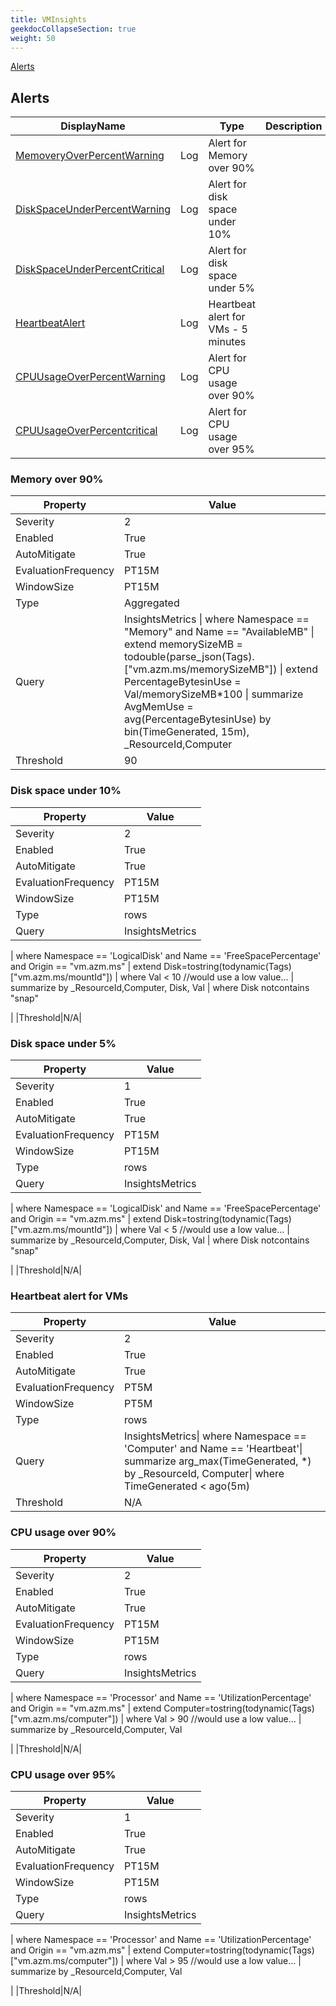 ```yaml
---
title: VMInsights
geekdocCollapseSection: true
weight: 50
---
```

[Alerts](#alerts)

## Alerts
|DisplayName||Type|Description|
|---|---|---|---|
|[MemoveryOverPercentWarning](#memory-over-90%)|Log| Alert for Memory over 90%|
|[DiskSpaceUnderPercentWarning](#disk-space-under-10%)|Log| Alert for disk space under 10%|
|[DiskSpaceUnderPercentCritical](#disk-space-under-5%)|Log| Alert for disk space under 5%|
|[HeartbeatAlert](#heartbeat-alert-for-vms)|Log| Heartbeat alert for VMs - 5 minutes|
|[CPUUsageOverPercentWarning](#cpu-usage-over-90%)|Log| Alert for CPU usage over 90%|
|[CPUUsageOverPercentcritical](#cpu-usage-over-95%)|Log| Alert for CPU usage over 95%|
### Memory over 90%

|Property | Value |
|---|---|
|Severity|2|
|Enabled|True|
|AutoMitigate|True|
|EvaluationFrequency|PT15M|
|WindowSize|PT15M|
|Type|Aggregated|
|Query|InsightsMetrics \| where Namespace == "Memory" and Name == "AvailableMB" \| extend memorySizeMB = todouble(parse_json(Tags).["vm.azm.ms/memorySizeMB"]) \| extend PercentageBytesinUse = Val/memorySizeMB*100    \| summarize AvgMemUse = avg(PercentageBytesinUse) by bin(TimeGenerated, 15m), _ResourceId,Computer|
|Threshold|90|
### Disk space under 10%

|Property | Value |
|---|---|
|Severity|2|
|Enabled|True|
|AutoMitigate|True|
|EvaluationFrequency|PT15M|
|WindowSize|PT15M|
|Type|rows|
|Query|InsightsMetrics
\| where Namespace == 'LogicalDisk'
    and Name == 'FreeSpacePercentage'
    and Origin == "vm.azm.ms"
\| extend Disk=tostring(todynamic(Tags)["vm.azm.ms/mountId"])
\| where Val < 10 //would use a low value...
\| summarize by _ResourceId,Computer, Disk, Val
\| where Disk notcontains "snap"

|
|Threshold|N/A|
### Disk space under 5%

|Property | Value |
|---|---|
|Severity|1|
|Enabled|True|
|AutoMitigate|True|
|EvaluationFrequency|PT15M|
|WindowSize|PT15M|
|Type|rows|
|Query|InsightsMetrics
\| where Namespace == 'LogicalDisk'
    and Name == 'FreeSpacePercentage'
    and Origin == "vm.azm.ms"
\| extend Disk=tostring(todynamic(Tags)["vm.azm.ms/mountId"])
\| where Val < 5 //would use a low value...
\| summarize by _ResourceId,Computer, Disk, Val
\| where Disk notcontains "snap"

|
|Threshold|N/A|
### Heartbeat alert for VMs

|Property | Value |
|---|---|
|Severity|2|
|Enabled|True|
|AutoMitigate|True|
|EvaluationFrequency|PT5M|
|WindowSize|PT5M|
|Type|rows|
|Query|InsightsMetrics\| where Namespace == 'Computer' and Name == 'Heartbeat'\| summarize arg_max(TimeGenerated, *) by _ResourceId, Computer\| where TimeGenerated < ago(5m)|
|Threshold|N/A|
### CPU usage over 90%

|Property | Value |
|---|---|
|Severity|2|
|Enabled|True|
|AutoMitigate|True|
|EvaluationFrequency|PT15M|
|WindowSize|PT15M|
|Type|rows|
|Query|InsightsMetrics
\| where Namespace == 'Processor'
    and Name == 'UtilizationPercentage'
    and Origin == "vm.azm.ms"
\| extend Computer=tostring(todynamic(Tags)["vm.azm.ms/computer"])
\| where Val > 90 //would use a low value...
\| summarize by _ResourceId,Computer, Val

|
|Threshold|N/A|
### CPU usage over 95%

|Property | Value |
|---|---|
|Severity|1|
|Enabled|True|
|AutoMitigate|True|
|EvaluationFrequency|PT15M|
|WindowSize|PT15M|
|Type|rows|
|Query|InsightsMetrics
\| where Namespace == 'Processor'
    and Name == 'UtilizationPercentage'
    and Origin == "vm.azm.ms"
\| extend Computer=tostring(todynamic(Tags)["vm.azm.ms/computer"])
\| where Val > 95 //would use a low value...
\| summarize by _ResourceId,Computer, Val

|
|Threshold|N/A|
